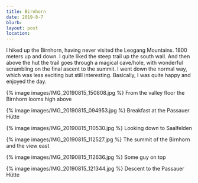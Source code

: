 ```yaml
---
title: Birnhorn
date: 2019-8-7
blurb:
layout: post
location:
---
```


I hiked up the Birnhorn, having never visited the Leogang Mountains.
1800 meters up and down. I quite liked the steep trail up the south wall.
And then above the hut the trail goes through a magical cave/hole,
with wonderful scrambling on the final ascent to the summit.
I went down the normal way, which was less exciting but still
interesting. Basically, I was quite happy and enjoyed the day.

{% image images/IMG_20190815_150808.jpg %}
From the valley floor the Birnhorn looms high above

{% image images/IMG_20190815_094953.jpg %}
Breakfast at the Passauer Hütte

{% image images/IMG_20190815_110530.jpg %}
Looking down to Saalfelden

{% image images/IMG_20190815_112527.jpg %}
The summit of the Birnhorn and the view east

{% image images/IMG_20190815_112636.jpg %}
Some guy on top

{% image images/IMG_20190815_121344.jpg %}
Descent to the Passauer Hütte

